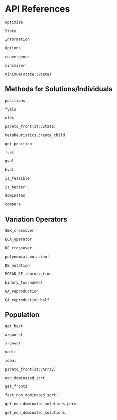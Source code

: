 # API References


```@docs
optimize
```

```@docs
State
```

```@docs
Information
```


```@docs
Options
```


```@docs
convergence
```


```@docs
minimizer
```

```@docs
minimum(state::State)
```

## Methods for Solutions/Individuals

```@docs
positions
```

```@docs
fvals
```

```@docs
nfes
```

```@docs
pareto_front(st::State)
```



```@docs
Metaheuristics.create_child
```

```@docs
get_position
```


```@docs
fval
```

```@docs
gval
```

```@docs
hval
```

```@docs
is_feasible
```

```@docs
is_better
```


```@docs
dominates
```


```@docs
compare
```

## Variation Operators

```@docs
SBX_crossover
```


```@docs
ECA_operator
```

```@docs
DE_crossover
```

```@docs
polynomial_mutation!
```

```@docs
DE_mutation
```

```@docs
MOEAD_DE_reproduction
```

```@docs
binary_tournament
```


```@docs
GA_reproduction
```


```@docs
GA_reproduction_half
```

## Population


```@docs
get_best
```

```@docs
argworst
```

```@docs
argbest
```

```@docs
nadir
```

```@docs
ideal
```

```@docs
pareto_front(st::Array)
```


```@docs
non_dominated_sort
```

```@docs
get_fronts
```

```@docs
fast_non_dominated_sort!
```

```@docs
get_non_dominated_solutions_perm
```


```@docs
get_non_dominated_solutions
```


